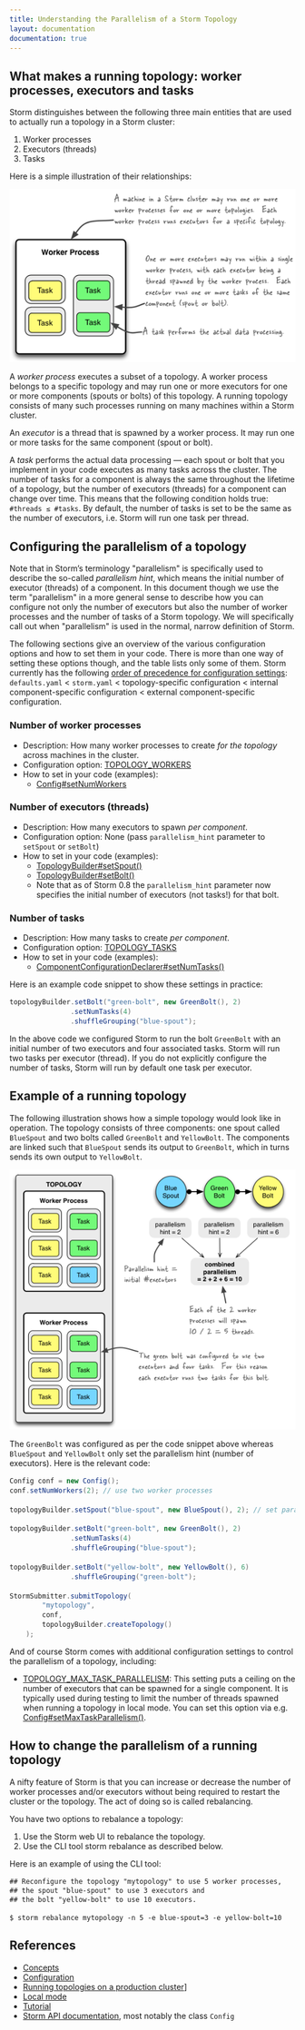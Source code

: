 ```yaml
---
title: Understanding the Parallelism of a Storm Topology
layout: documentation
documentation: true
---
```

## What makes a running topology: worker processes, executors and tasks

Storm distinguishes between the following three main entities that are used to actually run a topology in a Storm cluster:

1. Worker processes
2. Executors (threads)
3. Tasks

Here is a simple illustration of their relationships:

![The relationships of worker processes, executors (threads) and tasks in Storm](images/relationships-worker-processes-executors-tasks.png)

A _worker process_ executes a subset of a topology. A worker process belongs to a specific topology and may run one or more executors for one or more components (spouts or bolts) of this topology. A running topology consists of many such processes running on many machines within a Storm cluster.

An _executor_ is a thread that is spawned by a worker process. It may run one or more tasks for the same component (spout or bolt).

A _task_ performs the actual data processing — each spout or bolt that you implement in your code executes as many tasks across the cluster. The number of tasks for a component is always the same throughout the lifetime of a topology, but the number of executors (threads) for a component can change over time. This means that the following condition holds true: ``#threads ≤ #tasks``. By default, the number of tasks is set to be the same as the number of executors, i.e. Storm will run one task per thread.

## Configuring the parallelism of a topology

Note that in Storm’s terminology "parallelism" is specifically used to describe the so-called _parallelism hint_, which means the initial number of executor (threads) of a component. In this document though we use the term "parallelism" in a more general sense to describe how you can configure not only the number of executors but also the number of worker processes and the number of tasks of a Storm topology. We will specifically call out when "parallelism" is used in the normal, narrow definition of Storm.

The following sections give an overview of the various configuration options and how to set them in your code. There is more than one way of setting these options though, and the table lists only some of them. Storm currently has the following [order of precedence for configuration settings](Configuration.html): ``defaults.yaml`` < ``storm.yaml`` < topology-specific configuration < internal component-specific configuration < external component-specific configuration.

### Number of worker processes

* Description: How many worker processes to create _for the topology_ across machines in the cluster.
* Configuration option: [TOPOLOGY_WORKERS](javadocs/org/apache/storm/Config.html#TOPOLOGY_WORKERS)
* How to set in your code (examples):
    * [Config#setNumWorkers](javadocs/org/apache/storm/Config.html)

### Number of executors (threads)

* Description: How many executors to spawn _per component_.
* Configuration option: None (pass ``parallelism_hint`` parameter to ``setSpout`` or ``setBolt``)
* How to set in your code (examples):
    * [TopologyBuilder#setSpout()](javadocs/org/apache/storm/topology/TopologyBuilder.html)
    * [TopologyBuilder#setBolt()](javadocs/org/apache/storm/topology/TopologyBuilder.html)
    * Note that as of Storm 0.8 the ``parallelism_hint`` parameter now specifies the initial number of executors (not tasks!) for that bolt.

### Number of tasks

* Description: How many tasks to create _per component_.
* Configuration option: [TOPOLOGY_TASKS](javadocs/org/apache/storm/Config.html#TOPOLOGY_TASKS)
* How to set in your code (examples):
    * [ComponentConfigurationDeclarer#setNumTasks()](javadocs/org/apache/storm/topology/ComponentConfigurationDeclarer.html)


Here is an example code snippet to show these settings in practice:

```java
topologyBuilder.setBolt("green-bolt", new GreenBolt(), 2)
               .setNumTasks(4)
               .shuffleGrouping("blue-spout");
```

In the above code we configured Storm to run the bolt ``GreenBolt`` with an initial number of two executors and four associated tasks. Storm will run two tasks per executor (thread). If you do not explicitly configure the number of tasks, Storm will run by default one task per executor.

## Example of a running topology

The following illustration shows how a simple topology would look like in operation. The topology consists of three components: one spout called ``BlueSpout`` and two bolts called ``GreenBolt`` and ``YellowBolt``. The components are linked such that ``BlueSpout`` sends its output to ``GreenBolt``, which in turns sends its own output to ``YellowBolt``.

![Example of a running topology in Storm](images/example-of-a-running-topology.png)

The ``GreenBolt`` was configured as per the code snippet above whereas ``BlueSpout`` and ``YellowBolt`` only set the parallelism hint (number of executors). Here is the relevant code:

```java
Config conf = new Config();
conf.setNumWorkers(2); // use two worker processes

topologyBuilder.setSpout("blue-spout", new BlueSpout(), 2); // set parallelism hint to 2

topologyBuilder.setBolt("green-bolt", new GreenBolt(), 2)
               .setNumTasks(4)
               .shuffleGrouping("blue-spout");

topologyBuilder.setBolt("yellow-bolt", new YellowBolt(), 6)
               .shuffleGrouping("green-bolt");

StormSubmitter.submitTopology(
        "mytopology",
        conf,
        topologyBuilder.createTopology()
    );
```

And of course Storm comes with additional configuration settings to control the parallelism of a topology, including:

* [TOPOLOGY_MAX_TASK_PARALLELISM](javadocs/org/apache/storm/Config.html#TOPOLOGY_MAX_TASK_PARALLELISM): This setting puts a ceiling on the number of executors that can be spawned for a single component. It is typically used during testing to limit the number of threads spawned when running a topology in local mode. You can set this option via e.g. [Config#setMaxTaskParallelism()](javadocs/org/apache/storm/Config.html#setMaxTaskParallelism(int)).

## How to change the parallelism of a running topology

A nifty feature of Storm is that you can increase or decrease the number of worker processes and/or executors without being required to restart the cluster or the topology. The act of doing so is called rebalancing.

You have two options to rebalance a topology:

1. Use the Storm web UI to rebalance the topology.
2. Use the CLI tool storm rebalance as described below.

Here is an example of using the CLI tool:

```
## Reconfigure the topology "mytopology" to use 5 worker processes,
## the spout "blue-spout" to use 3 executors and
## the bolt "yellow-bolt" to use 10 executors.

$ storm rebalance mytopology -n 5 -e blue-spout=3 -e yellow-bolt=10
```

## References

* [Concepts](Concepts.html)
* [Configuration](Configuration.html)
* [Running topologies on a production cluster](Running-topologies-on-a-production-cluster.html)]
* [Local mode](Local-mode.html)
* [Tutorial](Tutorial.html)
* [Storm API documentation](javadocs/), most notably the class ``Config``

